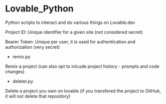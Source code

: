 # Lovable_Python
Python scripts to interact and do various things on Lovable.dev


Project ID: Unique identifier for a given site (not considered secret)

Bearer Token: Unique per user, it is used for authentication and authorization (very secret)


* remix.py

Remix a project (can also opt to inlcude project history - prompts and code changes) 

* deleter.py

Delete a project you own on lovable (if you transfered the project to GitHub, it will not delete that repository)
